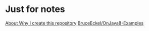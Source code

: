 # Just for notes
[About Why I create this repository](./AboutWhyICreateThisRepository.txt)
[BruceEckel/OnJava8-Examples](https://github.com/BruceEckel/OnJava8-Examples)
